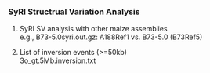 ### SyRI Structrual Variation Analysis

1. SyRI SV analysis with other maize assemblies  
e.g., B73-5.0syri.out.gz: A188Ref1 vs. B73-5.0 (B73Ref5)

2. List of inversion events (>=50kb)  
3o_gt.5Mb.inversion.txt

